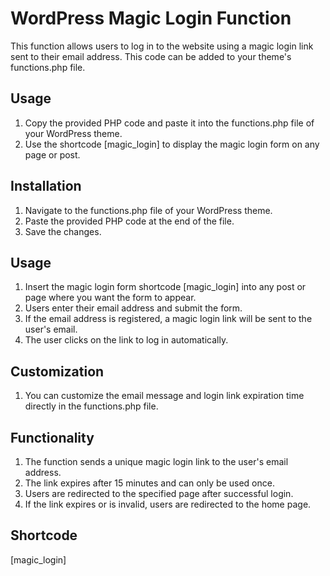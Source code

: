 # WordPress Magic Login Function
This function allows users to log in to the website using a magic login link sent to their email address. This code can be added to your theme's functions.php file.

## Usage
1. Copy the provided PHP code and paste it into the functions.php file of your WordPress theme.
2. Use the shortcode [magic_login] to display the magic login form on any page or post.

## Installation
1. Navigate to the functions.php file of your WordPress theme.
2. Paste the provided PHP code at the end of the file.
3. Save the changes.

## Usage
1. Insert the magic login form shortcode [magic_login] into any post or page where you want the form to appear.
2. Users enter their email address and submit the form.
3. If the email address is registered, a magic login link will be sent to the user's email.
4. The user clicks on the link to log in automatically.

## Customization

1. You can customize the email message and login link expiration time directly in the functions.php file.

## Functionality
1. The function sends a unique magic login link to the user's email address.
2. The link expires after 15 minutes and can only be used once.
3. Users are redirected to the specified page after successful login.
4. If the link expires or is invalid, users are redirected to the home page.

## Shortcode
[magic_login]
